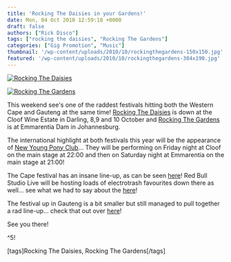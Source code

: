 ```yaml
---
title: 'Rocking The Daisies in your Gardens!'
date: Mon, 04 Oct 2010 12:59:18 +0000
draft: false
authors: ["Rick Disco"]
tags: ["rocking the daisies", "Rocking The Gardens"]
categories: ["Gig Promotion", "Music"]
thumbnail: '/wp-content/uploads/2010/10/rockingthegardens-150x150.jpg'
featured: '/wp-content/uploads/2010/10/rockingthegardens-304x190.jpg'
---
```


[![](/wp-content/uploads/2010/10/rockingthedaisies-banner-long.png "Rocking The Daisies")](/wp-content/uploads/2010/10/rockingthedaisies-banner-long.png)

[![](/wp-content/uploads/2010/10/rockingthegardens-banner-long.jpg "Rocking The Gardens")](/wp-content/uploads/2010/10/rockingthegardens-banner-long.jpg)

This weekend see's one of the raddest festivals hitting both the Western Cape and Gauteng at the same time! [Rocking The Daisies](http://rockingthedaisies.com "Rocking The Daisies") is down at the Cloof Wine Estate in Darling, 8,9 and 10 October and [Rocking The Gardens](http://rockingthegardens.com/ "Rocking The Gardens") is at Emmarentia Dam in Johannesburg.

The international highlight at both festivals this year will be the appearance of [New Young Pony Club](http://newyoungponyclub.com/ "New Young Pony Club")... They will be performing on Friday night at Cloof on the main stage at 22:00 and then on Saturday night at Emmarentia on the main stage at 21:00!

The Cape festival has an insane line-up, as can be seen [here](http://rockingthedaisies.com/lineup/ "Line-Up: RTD")! Red Bull Studio Live will be hosting loads of electrotrash favourites down there as well... see what we had to say about the [here](/2010/10/02/red-bull-studio-live-at-rocking-the-daisies/ "Red Bull Studio Live at Rocking The Daisies")!

The festival up in Gauteng is a bit smaller but still managed to pull together a rad line-up... check that out over [here](http://rockingthegardens.com/2010/03/31/line-up-2010/ "Line-Up: RTG")!

See you there!

^5!

\[tags\]Rocking The Daisies, Rocking The Gardens\[/tags\]